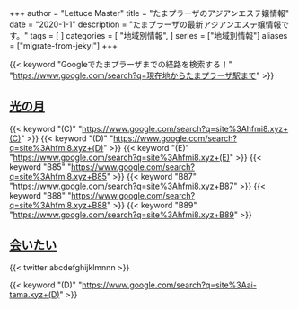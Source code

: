 +++
author = "Lettuce Master"
title = "たまプラーザのアジアンエステ嬢情報"
date = "2020-1-1"
description = "たまプラーザの最新アジアンエステ嬢情報です。"
tags = [
]
categories = [
    "地域別情報",
]
series = ["地域別情報"]
aliases = ["migrate-from-jekyl"]
+++

{{< keyword "Googleでたまプラーザまでの経路を検索する！" "https://www.google.com/search?q=現在地からたまプラーザ駅まで" >}}

## [光の月](http://hfmi8.xyz/)
{{< keyword "(C)" "https://www.google.com/search?q=site%3Ahfmi8.xyz+(C)" >}} {{< keyword "(D)" "https://www.google.com/search?q=site%3Ahfmi8.xyz+(D)" >}} {{< keyword "(E)" "https://www.google.com/search?q=site%3Ahfmi8.xyz+(E)" >}} {{< keyword "B85" "https://www.google.com/search?q=site%3Ahfmi8.xyz+B85" >}} {{< keyword "B87" "https://www.google.com/search?q=site%3Ahfmi8.xyz+B87" >}} {{< keyword "B88" "https://www.google.com/search?q=site%3Ahfmi8.xyz+B88" >}} {{< keyword "B89" "https://www.google.com/search?q=site%3Ahfmi8.xyz+B89" >}} 

## [会いたい](https://ai-tama.xyz/)


{{< twitter abcdefghijklmnnn >}}

{{< keyword "(D)" "https://www.google.com/search?q=site%3Aai-tama.xyz+(D)" >}} 

